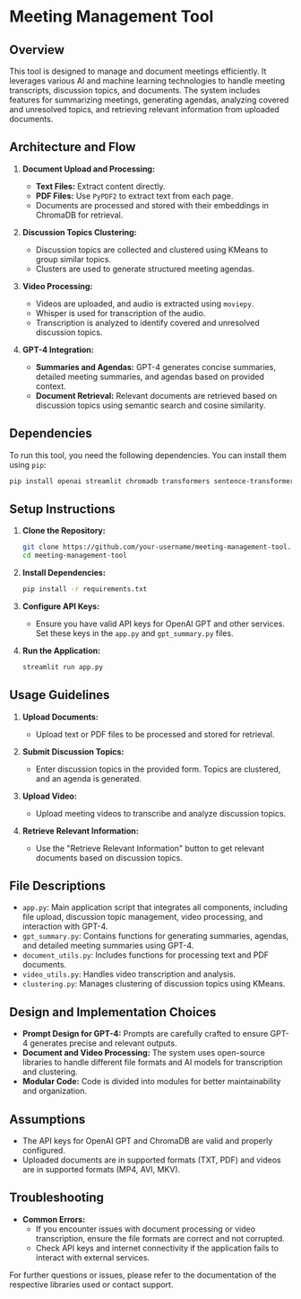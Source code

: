 # Meeting Management Tool

## Overview

This tool is designed to manage and document meetings efficiently. It leverages various AI and machine learning technologies to handle meeting transcripts, discussion topics, and documents. The system includes features for summarizing meetings, generating agendas, analyzing covered and unresolved topics, and retrieving relevant information from uploaded documents.

## Architecture and Flow

1. **Document Upload and Processing:**
   - **Text Files:** Extract content directly.
   - **PDF Files:** Use `PyPDF2` to extract text from each page.
   - Documents are processed and stored with their embeddings in ChromaDB for retrieval.

2. **Discussion Topics Clustering:**
   - Discussion topics are collected and clustered using KMeans to group similar topics.
   - Clusters are used to generate structured meeting agendas.

3. **Video Processing:**
   - Videos are uploaded, and audio is extracted using `moviepy`.
   - Whisper is used for transcription of the audio.
   - Transcription is analyzed to identify covered and unresolved discussion topics.

4. **GPT-4 Integration:**
   - **Summaries and Agendas:** GPT-4 generates concise summaries, detailed meeting summaries, and agendas based on provided context.
   - **Document Retrieval:** Relevant documents are retrieved based on discussion topics using semantic search and cosine similarity.

## Dependencies

To run this tool, you need the following dependencies. You can install them using `pip`:

```bash
pip install openai streamlit chromadb transformers sentence-transformers moviepy whisper PyPDF2 scikit-learn
```

## Setup Instructions

1. **Clone the Repository:**
   ```bash
   git clone https://github.com/your-username/meeting-management-tool.git
   cd meeting-management-tool
   ```

2. **Install Dependencies:**
   ```bash
   pip install -r requirements.txt
   ```

3. **Configure API Keys:**
   - Ensure you have valid API keys for OpenAI GPT and other services. Set these keys in the `app.py` and `gpt_summary.py` files.

4. **Run the Application:**
   ```bash
   streamlit run app.py
   ```

## Usage Guidelines

1. **Upload Documents:**
   - Upload text or PDF files to be processed and stored for retrieval.

2. **Submit Discussion Topics:**
   - Enter discussion topics in the provided form. Topics are clustered, and an agenda is generated.

3. **Upload Video:**
   - Upload meeting videos to transcribe and analyze discussion topics.

4. **Retrieve Relevant Information:**
   - Use the "Retrieve Relevant Information" button to get relevant documents based on discussion topics.

## File Descriptions

- `app.py`: Main application script that integrates all components, including file upload, discussion topic management, video processing, and interaction with GPT-4.
- `gpt_summary.py`: Contains functions for generating summaries, agendas, and detailed meeting summaries using GPT-4.
- `document_utils.py`: Includes functions for processing text and PDF documents.
- `video_utils.py`: Handles video transcription and analysis.
- `clustering.py`: Manages clustering of discussion topics using KMeans.

## Design and Implementation Choices

- **Prompt Design for GPT-4:** Prompts are carefully crafted to ensure GPT-4 generates precise and relevant outputs.
- **Document and Video Processing:** The system uses open-source libraries to handle different file formats and AI models for transcription and clustering.
- **Modular Code:** Code is divided into modules for better maintainability and organization.

## Assumptions

- The API keys for OpenAI GPT and ChromaDB are valid and properly configured.
- Uploaded documents are in supported formats (TXT, PDF) and videos are in supported formats (MP4, AVI, MKV).

## Troubleshooting

- **Common Errors:**
  - If you encounter issues with document processing or video transcription, ensure the file formats are correct and not corrupted.
  - Check API keys and internet connectivity if the application fails to interact with external services.

For further questions or issues, please refer to the documentation of the respective libraries used or contact support.
